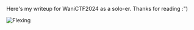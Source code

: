 Here's my writeup for WaniCTF2024 as a solo-er. Thanks for reading :")

![Flexing](https://github.com/user-attachments/assets/2789f575-9cc1-4a37-8063-f9c2bbdc2323)

